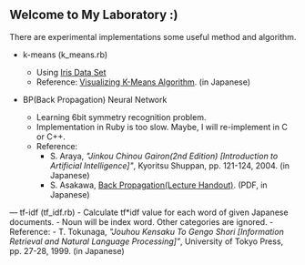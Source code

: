 ## Welcome to My Laboratory :)

There are experimental implementations some useful method and algorithm.

- k-means (k_means.rb)
	- Using [Iris Data Set](http://archive.ics.uci.edu/ml/datasets/Iris)
	- Reference: [Visualizing K-Means Algorithm](http://tech.nitoyon.com/ja/blog/2009/04/09/kmeans-visualise/). (in Japanese)

- BP(Back Propagation) Neural Network
	- Learning 6bit symmetry recognition problem.
	- Implementation in Ruby is too slow. Maybe, I will re-implement in C or C++.
	- Reference:
		- S. Araya, *"Jinkou Chinou Gairon(2nd Edition) [Introduction to Artificial Intelligence]"*, Kyoritsu Shuppan, pp. 121-124, 2004. (in Japanese)
		- S. Asakawa, [Back Propagation(Lecture Handout)](http://www.cis.twcu.ac.jp/~asakawa/waseda2002/bp.pdf). (PDF, in Japanese)

― tf-idf (tf_idf.rb)
	- Calculate tf*idf value for each word of given Japanese documents.
	- Noun will be index word. Other categories are ignored.
	- Reference:
		- T. Tokunaga, *"Jouhou Kensaku To Gengo Shori [Information Retrieval and Natural Language Processing]"*, University of Tokyo Press, pp. 27-28, 1999. (in Japanese)
